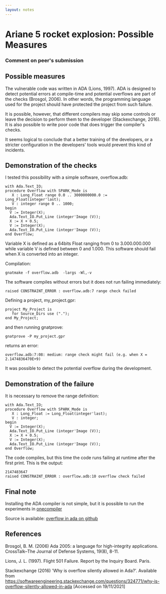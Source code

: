 ```yaml
---
layout: notes
---
```

# Ariane 5 rocket explosion: Possible Measures
### Comment on peer's submission

## Possible measures

The vulnerable code was written in ADA (Lions, 1997). ADA is designed to detect potential errors at compile-time and potential overflows are part of the checks (Brosgol, 2006). In other words, the programming language used for the project should have protected the project from such failure.

It is possible, however, that different compilers may skip some controls or leave the decision to perform them to the developer (Stackexchange, 2016). It is also possible to write poor code that does trigger the compiler's checks.

It seems logical to conclude that a better training of the developers, or a stricter configuration in the developers' tools would prevent this kind of incidents.

## Demonstration of the checks

I tested this possibility with a simple software, overflow.adb:

```
with Ada.Text_IO;
procedure Overflow with SPARK_Mode is
   X : Long_Float range 0.0 .. 3000000000.0 := Long_Float(integer'last);
   V : integer range 0 .. 1000;
begin
  V := Integer(X);
  Ada.Text_IO.Put_Line (integer'Image (V));
  X := X + 0.5;
  V := Integer(X);
  Ada.Text_IO.Put_Line (integer'Image (V));
end Overflow;
```

Variable X is defined as a 64bits Float ranging from 0 to 3.000.000.000 while variable V is defined between 0 and 1.000. This software should fail when X is converted into an integer.

Compilation:

```
gnatmake -f overflow.adb  -largs -Wl,-v
```

The software compiles without errors but it does not run failing immediately:

```
raised CONSTRAINT_ERROR : overflow.adb:7 range check failed
```

Defining a project, my_project.gpr:

```
project My_Project is
   for Source_Dirs use (".");
end My_Project;
```

and then running gnatprove:

```
gnatprove -P my_project.gpr
```

returns an error:

```
overflow.adb:7:08: medium: range check might fail (e.g. when X = 2.1474836470E+9)
```

It was possible to detect the potential overflow during the development.

## Demonstration of the failure

It is necessary to remove the range definition:

```
with Ada.Text_IO;
procedure Overflow with SPARK_Mode is
   X : Long_Float := Long_Float(integer'last);
   V : integer;
begin
  V := Integer(X);
  Ada.Text_IO.Put_Line (integer'Image (V));
  X := X + 0.5;
  V := Integer(X);
  Ada.Text_IO.Put_Line (integer'Image (V));
end Overflow;
```

The code compiles, but this time the code runs failing at runtime after the first print. This is the output:

```
2147483647
raised CONSTRAINT_ERROR : overflow.adb:10 overflow check failed
```

## Final note

Installing the ADA compiler is not simple, but it is possible to run the experiments in [onecompiler](https://onecompiler.com/ada)

Source is available: [overflow in ada on github](https://github.com/ros101/overflow-in-ada)


## References

Brosgol, B. M. (2006) Ada 2005: a language for high-integrity applications. CrossTalk–The Journal of Defense Systems, 19(8), 8-11.

Lions, J. L. (1997). Flight 501 Failure. Report by the Inquiry Board. Paris.

Stackexchange (2016) 'Why is overflow silently allowed in Ada?'. Available from https://softwareengineering.stackexchange.com/questions/324771/why-is-overflow-silently-allowed-in-ada [Accessed on 19/11/2021]
